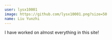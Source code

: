 ```yaml
---
user: lysx10001
image: https://github.com/lysx10001.png?size=50
name: Liu Yunzhi
---
```

I have worked on almost everything in this site!
